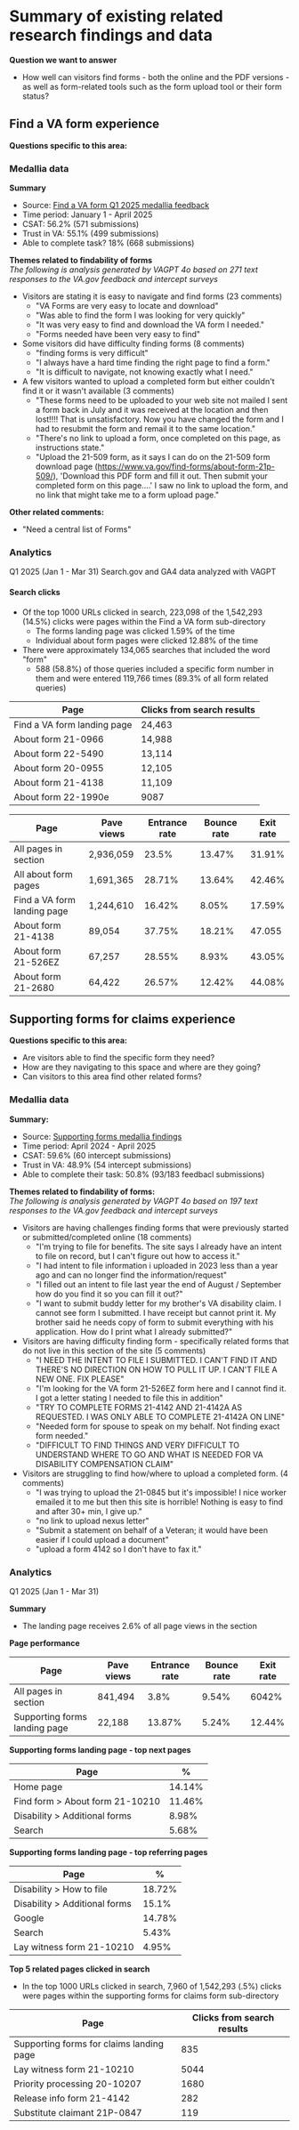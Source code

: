 # Summary of existing related research findings and data

**Question we want to answer**
- How well can visitors find forms - both the online and the PDF versions - as well as form-related tools such as the form upload tool or their form status?


## Find a VA form experience

**Questions specific to this area:**

### Medallia data

**Summary**
- Source: [Find a VA form Q1 2025 medallia feedback](https://github.com/department-of-veterans-affairs/va.gov-team/blob/master/products/find-a-va-form/research/2025-medallia-feedback/1q.md)
- Time period: January 1 - April 2025
- CSAT: 56.2% (571 submissions)
- Trust in VA: 55.1% (499 submissions)
- Able to complete task? 18% (668 submissions)

**Themes related to findability of forms** <br>
*The following is analysis generated by VAGPT 4o based on 271 text responses to the VA.gov feedback and intercept surveys*

- Visitors are stating it is easy to navigate and find forms (23 comments)
  - "VA Forms are very easy to locate and download"
  - "Was able to find the form I was looking for very quickly"
  - "It was very easy to find and download the VA form I needed."
  - "Forms needed have been very easy to find"
- Some visitors did have difficulty finding forms (8 comments)
  - "finding forms is very difficult"
  - "I always have a hard time finding the right page to find a form."
  - "It is difficult to navigate, not knowing exactly what I need."
- A few visitors wanted to upload a completed form but either couldn't find it or it wasn't available (3 comments)
  - "These forms need to be uploaded to your web site not mailed I sent a form back in July and it was received at the location and then lost!!!! That is unsatisfactory. Now you have changed the form and I had to resubmit the form and remail it to the same location."
  - "There's no link to upload a form, once completed on this page, as instructions state."
  - "Upload the 21-509 form, as it says I can do on the 21-509 form download page (https://www.va.gov/find-forms/about-form-21p-509/), 'Download this PDF form and fill it out. Then submit your completed form on this page....' I saw no link to upload the form, and no link that might take me to a form upload page."
  
**Other related comments:**
- "Need a central list of Forms"

### Analytics

Q1 2025 (Jan 1 - Mar 31)
Search.gov and GA4 data analyzed with VAGPT

#### Search clicks
- Of the top 1000 URLs clicked in search, 223,098 of the 1,542,293 (14.5%) clicks were pages within the Find a VA form sub-directory
  - The forms landing page was clicked 1.59% of the time
  - Individual about form pages were clicked 12.88% of the time
- There were approximately 134,065 searches that included the word "form"
  - 588 (58.8%) of those queries included a specific form number in them and were entered 119,766 times (89.3% of all form related queries)

Page | Clicks from search results
--- | ---
Find a VA form landing page | 24,463
About form 21-0966 | 14,988
About form 22-5490 | 13,114
About form 20-0955 | 12,105
About form 21-4138 | 11,109
About form 22-1990e | 9087

Page | Pave views | Entrance rate | Bounce rate | Exit rate
--- | --- | --- | --- | ---
All pages in section | 2,936,059 | 23.5% | 13.47% | 31.91%
All about form pages | 1,691,365 | 28.71% | 13.64% | 42.46%
Find a VA form landing page | 1,244,610 | 16.42% | 8.05% | 17.59%
About form 21-4138 | 89,054 | 37.75% | 18.21% | 47.055
About form 21-526EZ | 67,257 | 28.55% | 8.93% | 43.05%
About form 21-2680 | 64,422 | 26.57% | 12.42% | 44.08%



## Supporting forms for claims experience

**Questions specific to this area:**
- Are visitors able to find the specific form they need?
- How are they navigating to this space and where are they going?
- Can visitors to this area find other related forms?

### Medallia data

**Summary:**
- Source: [Supporting forms medallia findings](https://github.com/department-of-veterans-affairs/va.gov-team/blob/master/products/find-a-va-form/research/2025-medallia-feedback/supportive-forms.md#supportive-forms---1q2025-medallia-findings-summary)
- Time period: April 2024 - April 2025
- CSAT: 59.6% (60 intercept submissions)
- Trust in VA: 48.9% (54 intercept submissions)
- Able to complete their task: 50.8% (93/183 feedbacl submissions)


**Themes related to findability of forms:** <br>
*The following is analysis generated by VAGPT 4o based on 197 text responses to the VA.gov feedback and intercept surveys*

- Visitors are having challenges finding forms that were previously started or submitted/completed online (18 comments)
  - "I'm trying to file for benefits. The site says I already have an intent to file on record, but I can't figure out how to access it."
  - "I had intent to file information i uploaded in 2023 less than a year ago and can no longer find the information/request"
  - "I filled out an intent to file last year the end of August / September how do you find it so you can fill it out?"
  - "I want to submit buddy letter for my brother's VA disability claim.  I cannot see form I submitted.  I have receipt but cannot print it.  My brother said he needs copy of form to submit everything with his application.  How do I print what I already submitted?"
- Visitors are having difficulty finding form - specifically related forms that do not live in this section of the site (5 comments)
  - "I NEED THE INTENT TO FILE I SUBMITTED.  I CAN'T FIND IT AND THERE'S NO DIRECTION ON HOW TO PULL IT UP.  I CAN'T FILE A NEW ONE.  FIX PLEASE"
  - "I'm looking for the VA form 21-526EZ form here and I cannot find it. I got a letter stating I needed to file this in addition"
  - "TRY TO COMPLETE FORMS 21-4142 AND 21-4142A AS REQUESTED. I WAS ONLY ABLE TO COMPLETE 21-4142A ON LINE"
  - "Needed form for spouse to speak on my behalf. Not finding exact form needed."
  - "DIFFICULT TO FIND THINGS AND VERY DIFFICULT TO UNDERSTAND WHERE TO GO AND WHAT IS NEEDED FOR VA DISABILITY COMPENSATION CLAIM"
- Visitors are struggling to find how/where to upload a completed form. (4 comments)
  - "I was trying to upload the 21-0845 but it's impossible! I nice worker emailed it to me but then this site is horrible! Nothing is easy to find and after 30+ min, I give up."
  - "no link to upload nexus letter"
  - "Submit a statement on behalf of a Veteran; it would have been easier if I could upload a document"
  - "upload a form 4142 so I don't have to fax it."

### Analytics

Q1 2025 (Jan 1 - Mar 31)


**Summary**
- The landing page receives 2.6% of all page views in the section


**Page performance**

Page | Pave views | Entrance rate | Bounce rate | Exit rate
--- | --- | --- | --- | ---
All pages in section | 841,494 | 3.8% | 9.54% | 6042%
Supporting forms landing page | 22,188 | 13.87% | 5.24% | 12.44%


**Supporting forms landing page - top next pages**

Page | %
--- | --- 
Home page | 14.14%
Find form > About form 21-10210 | 11.46%
Disability > Additional forms | 8.98%
Search | 5.68% 


**Supporting forms landing page - top referring pages**

Page | %
--- | --- 
Disability > How to file | 18.72%
Disability > Additional forms | 15.1%
Google | 14.78%
Search | 5.43%
Lay witness form 21-10210 | 4.95%



**Top 5 related pages clicked in search**
- In the top 1000 URLs clicked in search, 7,960 of 1,542,293 (.5%) clicks were pages within the supporting forms for claims form sub-directory

Page | Clicks from search results
--- | ---
Supporting forms for claims landing page | 835 
Lay witness form 21-10210 | 5044
Priority processing 20-10207 | 1680
Release info form 21-4142 | 282
Substitute claimant 21P-0847 | 119



